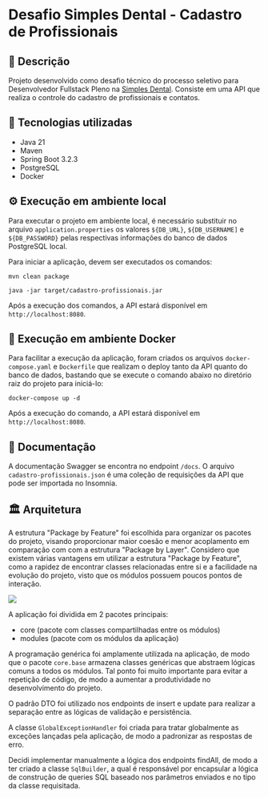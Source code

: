 # Desafio Simples Dental - Cadastro de Profissionais

## 📑 Descrição

Projeto desenvolvido como desafio técnico do processo seletivo para Desenvolvedor Fullstack Pleno na [Simples Dental](simplesdental.com). Consiste em uma API que realiza o controle do cadastro de profissionais e contatos.

## 🔧 Tecnologias utilizadas

- Java 21
- Maven
- Spring Boot 3.2.3
- PostgreSQL
- Docker

## ⚙️ Execução em ambiente local

Para executar o projeto em ambiente local, é necessário substituir no arquivo `application.properties` os valores `${DB_URL}`, `${DB_USERNAME]` e `${DB_PASSWORD}` pelas respectivas informações do banco de dados PostgreSQL local.

Para iniciar a aplicação, devem ser executados os comandos:

```
mvn clean package
```

```
java -jar target/cadastro-profissionais.jar
```

Após a execução dos comandos, a API estará disponível em `http://localhost:8080`.

## 🐋 Execução em ambiente Docker

Para facilitar a execução da aplicação, foram criados os arquivos `docker-compose.yaml` e `Dockerfile` que realizam o deploy tanto da API quanto do banco de dados, bastando que se execute o comando abaixo no diretório raiz do projeto para iniciá-lo:

```
docker-compose up -d
```

Após a execução do comando, a API estará disponível em `http://localhost:8080`.

## 📕 Documentação

A documentação Swagger se encontra no endpoint `/docs`. O arquivo `cadastro-profissionais.json` é uma coleção de requisições da API que pode ser importada no Insomnia.

## 🏛️ Arquitetura

A estrutura "Package by Feature" foi escolhida para organizar os pacotes do projeto, visando proporcionar maior coesão e menor acoplamento em comparação com com a estrutura "Package by Layer". Considero que existem várias vantagens em utilizar a estrutura "Package by Feature", como a rapidez de encontrar classes relacionadas entre si e a facilidade na evolução do projeto, visto que os módulos possuem poucos pontos de interação.

<img src="https://miro.medium.com/v2/resize:fit:720/format:webp/1*1Gp2CkZKaj_myY9srSWaiQ.jpeg">

A aplicação foi dividida em 2 pacotes principais:

- core (pacote com classes compartilhadas entre os módulos)
- modules (pacote com os módulos da aplicação)

A programação genérica foi amplamente utilizada na aplicação, de modo que o pacote `core.base` armazena classes genéricas que abstraem lógicas comuns a todos os módulos. Tal ponto foi muito importante para evitar a repetição de código, de modo a aumentar a produtividade no desenvolvimento do projeto.

O padrão DTO foi utilizado nos endpoints de insert e update para realizar a separação entre as lógicas de validação e persistência.

A classe `GlobalExceptionHandler` foi criada para tratar globalmente as exceções lançadas pela aplicação, de modo a padronizar as respostas de erro.

Decidi implementar manualmente a lógica dos endpoints findAll, de modo a ter criado a classe `SqlBuilder`, a qual é responsável por encapsular a lógica de construção de queries SQL baseado nos parâmetros enviados e no tipo da classe requisitada.
